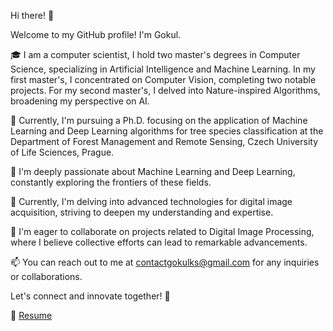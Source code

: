 Hi there! 👋

Welcome to my GitHub profile! I'm Gokul.

🎓 I am a computer scientist, I hold two master's degrees in Computer Science, specializing in Artificial Intelligence and Machine Learning. In my first master's, I concentrated on Computer Vision, completing two notable projects. For my second master's, I delved into Nature-inspired Algorithms, broadening my perspective on AI.

🌲 Currently, I'm pursuing a Ph.D. focusing on the application of Machine Learning and Deep Learning algorithms for tree species classification at the Department of Forest Management and Remote Sensing, Czech University of Life Sciences, Prague.

👀 I'm deeply passionate about Machine Learning and Deep Learning, constantly exploring the frontiers of these fields.

🌱 Currently, I'm delving into advanced technologies for digital image acquisition, striving to deepen my understanding and expertise.

💞️ I'm eager to collaborate on projects related to Digital Image Processing, where I believe collective efforts can lead to remarkable advancements.

📫 You can reach out to me at contactgokulks@gmail.com for any inquiries or collaborations.

Let's connect and innovate together! 🚀

📄 [Resume](https://github.com/Gokultcr/Resume_Gokul)



<!---
Gokultcr/Gokultcr is a ✨ special ✨ repository because its `README.md` (this file) appears on your GitHub profile.
You can click the Preview link to take a look at your changes.
--->
